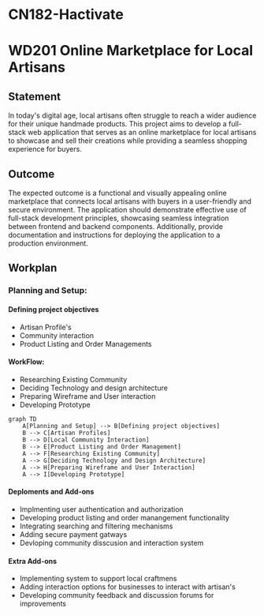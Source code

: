 # CN182-Hactivate

# WD201 Online Marketplace for Local Artisans
## Statement
In today's digital age, local artisans often struggle to reach a wider audience for their unique handmade products. This project aims to develop a full-stack web application that serves as an online marketplace for local artisans to showcase and sell their creations while providing a seamless shopping experience for buyers.
## Outcome
The expected outcome is a functional and visually appealing online marketplace that connects local artisans with buyers in a user-friendly and secure environment. The application should demonstrate effective use of full-stack development principles, showcasing seamless integration between frontend and backend components. Additionally, provide documentation and instructions for deploying the application to a production environment.

## Workplan
### Planning and Setup:
#### Defining project objectives
- Artisan Profile's
- Community interaction
- Product Listing and Order Managements
#### WorkFlow:
- Researching Existing Community
- Deciding Technology and design architecture
- Preparing Wireframe and User interaction
- Developing Prototype

```mermaid
graph TD
    A[Planning and Setup] --> B[Defining project objectives]
    B --> C[Artisan Profiles]
    B --> D[Local Community Interaction]
    B --> E[Product Listing and Order Management]
    A --> F[Researching Existing Community]
    A --> G[Deciding Technology and Design Architecture]
    A --> H[Preparing Wireframe and User Interaction]
    A --> I[Developing Prototype]
```
#### Deploments and Add-ons
- Implmenting user authentication and authorization
- Developing product listing and order manangement functionality
- Integrating searching and filtering mechanisms
- Adding secure payment gatways
- Devloping community disscusion and interaction system

#### Extra Add-ons
- Implementing system to support local craftmens
- Adding interaction options for businesses to interact with artisan's
- Developing community feedback and discussion forums for improvements
